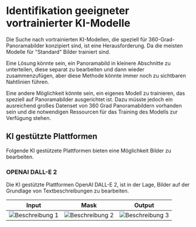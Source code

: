 # Identifikation geeigneter vortrainierter KI-Modelle

Die Suche nach vortrainierten KI-Modellen, die speziell für 360-Grad-Panoramabilder konzipiert sind, ist eine Herausforderung. Da die meisten Modelle für "Standard" Bilder trainiert sind.

Eine Lösung könnte sein, ein Panoramabild in kleinere Abschnitte zu unterteilen, diese separat zu bearbeiten und dann wieder zusammenzufügen, aber diese Methode könnte immer noch zu sichtbaren Nahtlinien führen.

Eine andere Möglichkeit könnte sein, ein eigenes Modell zu trainieren, das speziell auf Panoramabilder ausgerichtet ist. Dazu müsste jedoch ein ausreichend großes Datenset von 360 Grad Panoramabildern vorhanden sein und die notwendigen Ressourcen für das Training des Modells zur Verfügung stehen.

## KI gestützte Plattformen
Folgende KI gestützete Plattformen bieten eine Möglichkeit Bilder zu bearbeiten.

### OPENAI DALL-E 2
Die KI gestützte Plattformen OpenAI DALL-E 2, ist in der Lage, Bilder auf der Grundlage von Textbeschreibungen zu bearbeiten.

| Input              | Mask                | Output                    |
| ------------------------- | ------------------------- | ------------------------- |
| ![Beschreibung 1](https://cdn.openai.com/API/images/guides/image_edit_original.webp) | ![Beschreibung 2](https://cdn.openai.com/API/images/guides/image_edit_mask.webp) | ![Beschreibung 3](https://cdn.openai.com/API/images/guides/image_edit_output.webp)|


